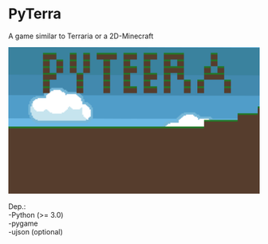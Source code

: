 PyTerra
=======

A game similar to Terraria or a 2D-Minecraft

<p align="center">
    <img src="img.png" width="600" alt="image">
</p>

Dep.:<br>
-Python (>= 3.0)<br>
-pygame<br>
-ujson (optional)<br>
